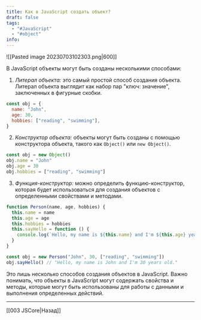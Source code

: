 ```yaml
---
title: Как в JavaScript создать объект?
draft: false
tags:
  - "#JavaScript"
  - "#object"
info:
---
```

![[Pasted image 20230703102303.png|600]]

В JavaScript объекты могут быть созданы несколькими способами:

1. _Литерал объекта:_ это самый простой способ создания объекта. Литерал объекта выглядит как набор пар "ключ: значение", заключенных в фигурные скобки.

```javascript
const obj = {
  name: "John",
  age: 30,
  hobbies: ["reading", "swimming"],
}
```

2. _Конструктор объекта:_ объекты могут быть созданы с помощью конструктора объекта, такого как `Object()` или `new Object()`.

```javascript
const obj = new Object()
obj.name = "John"
obj.age = 30
obj.hobbies = ["reading", "swimming"]
```

3. _Функция-конструктор:_ можно определить функцию-конструктор, которая будет использоваться для создания объектов с определенными свойствами и методами.

```javascript
function Person(name, age, hobbies) {
  this.name = name
  this.age = age
  this.hobbies = hobbies
  this.sayHello = function () {
    console.log(`Hello, my name is ${this.name} and I'm ${this.age} years old.`)
  }
}

const obj = new Person("John", 30, ["reading", "swimming"])
obj.sayHello() // "Hello, my name is John and I'm 30 years old."
```

Это лишь несколько способов создания объектов в JavaScript. Важно понимать, что объекты в JavaScript могут содержать свойства и методы, которые могут быть использованы для работы с данными и выполнения определенных действий.

---

[[003 JSCore|Назад]]